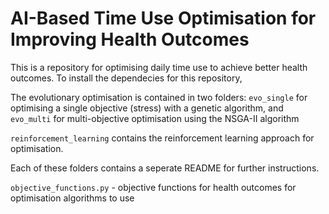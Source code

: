 # AI-Based Time Use Optimisation for Improving Health Outcomes

This is a repository for optimising daily time use to achieve better health outcomes. To install the dependecies for this repository, 

The evolutionary optimisation is contained in two folders: `evo_single` for optimising a single objective (stress) with a genetic algorithm, and `evo_multi` for multi-objective optimisation using the NSGA-II algorithm

`reinforcement_learning` contains the reinforcement learning approach for optimisation.

Each of these folders contains a seperate README for further instructions.

`objective_functions.py` - objective functions for health outcomes for optimisation algorithms to use

